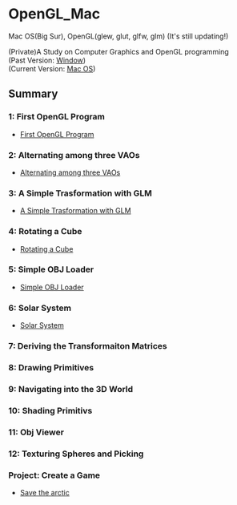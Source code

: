 # OpenGL_Mac
Mac OS(Big Sur), OpenGL(glew, glut, glfw, glm)
(It's still updating!)

(Private)A Study on Computer Graphics and OpenGL programming<br>
(Past Version: [Window](https://github.com/Hyorm/OpenGL))<br>
(Current Version: [Mac OS](https://github.com/Hyorm/OpenGL_Mac))

## Summary

### 1: First OpenGL Program
- [First OpenGL Program](https://github.com/Hyorm/OpenGL_Mac/tree/main/FirstOpenGLProgram/CG)
### 2: Alternating among three VAOs
- [Alternating among three VAOs](https://github.com/Hyorm/OpenGL_Mac/tree/main/AlternatingAmongThreeVAOs/AlternatingAmongThreeVAOs)
### 3: A Simple Trasformation with GLM
- [A Simple Trasformation with GLM](https://github.com/Hyorm/OpenGL_Mac/tree/main/ASimpleTransformationwithGLM)
### 4: Rotating a Cube
- [Rotating a Cube](https://github.com/Hyorm/OpenGL_Mac/tree/main/RotatingACube)
### 5: Simple OBJ Loader
- [Simple OBJ Loader](https://github.com/Hyorm/OpenGL_Mac/tree/main/SimpleOBJLoader)
### 6: Solar System
- [Solar System](https://github.com/Hyorm/OpenGL_Mac/tree/main/SolarSystem)
### 7: Deriving the Transformaiton Matrices
### 8: Drawing Primitives
### 9: Navigating into the 3D World
### 10: Shading Primitivs
### 11: Obj Viewer
### 12: Texturing Spheres and Picking
### Project: Create a Game 
- [Save the arctic](https://github.com/Hyorm/Save_the_Arctic)
